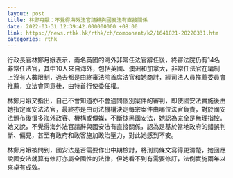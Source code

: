 ```yaml
---
layout: post
title: 林鄭月娥：不覺得海外法官請辭與國安法有直接關係
date: 2022-03-31 12:39:42.000000000 +08:00
link: https://news.rthk.hk/rthk/ch/component/k2/1641821-20220331.htm
categories: rthk
---
```


行政長官林鄭月娥表示，兩名英國的海外非常任法官辭任後，終審法院仍有14名非常任法官，其中10人來自海外，包括英國、澳洲和加拿大，非常任法官在編制上沒有人數限制，過去都是由終審法院首席法官和她商討，經司法人員推薦委員會推薦，立法會同意後，由特首行使委任權。

林鄭月娥又指出，自己不會知道亦不會過問個別案件的審判，即使國安法實施後由她指定國安法法官，最終亦是由司法機構決定每宗案件由哪位法官負責，對於國安法頒布後很多海外政客、機構或傳媒，不斷抹黑國安法，她認為完全是無理指控。她又說，不覺得海外法官請辭與國安法有直接關係，認為是基於當地政府的錯誤判斷、偏見，甚至有政府和政客施加政治壓力，對此她感到不安。

林鄭月娥被問到，國安法是否需要作出中期檢討，將刑罰條文寫得更清楚，她回應說國安法就算有修訂亦屬全國性的法律，但她看不到有需要修訂，法例實施兩年以來卓有成效。
